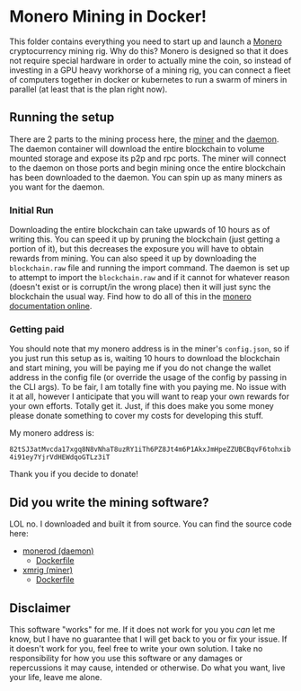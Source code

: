 # Monero Mining in Docker!

This folder contains everything you need to start up and launch a [Monero](https://www.getmonero.org/) cryptocurrency mining rig. Why do this? Monero is designed so that it does not require special hardware in order to actually mine the coin, so instead of investing in a GPU heavy workhorse of a mining rig, you can connect a fleet of computers together in docker or kubernetes to run a swarm of miners in parallel (at least that is the plan right now).

## Running the setup

There are 2 parts to the mining process here, the [miner](https://github.com/Romanmc72/My_Dockerfiles/tree/main/mining/monero/miner) and the [daemon](https://github.com/Romanmc72/My_Dockerfiles/tree/main/mining/monero/daemon). The daemon container will download the entire blockchain to volume mounted storage and expose its p2p and rpc ports. The miner will connect to the daemon on those ports and begin mining once the entire blockchain has been downloaded to the daemon. You can spin up as many miners as you want for the daemon.

### Initial Run

Downloading the entire blockchain can take upwards of 10 hours as of writing this. You can speed it up by pruning the blockchain (just getting a portion of it), but this decreases the exposure you will have to obtain rewards from mining. You can also speed it up by downloading the `blockchain.raw` file and running the import command. The daemon is set up to attempt to import the `blockchain.raw` and if it cannot for whatever reason (doesn't exist or is corrupt/in the wrong place) then it will just sync the blockchain the usual way. Find how to do all of this in the [monero documentation online](https://www.getmonero.org/get-started/mining/).

### Getting paid

You should note that my monero address is in the miner's `config.json`, so if you just run this setup as is, waiting 10 hours to download the blockchain and start mining, you will be paying me if you do not change the wallet address in the config file (or override the usage of the config by passing in the CLI args). To be fair, I am totally fine with you paying me. No issue with it at all, however I anticipate that you will want to reap your own rewards for your own efforts. Totally get it. Just, if this does make you some money please donate something to cover my costs for developing this stuff.

My monero address is:

`82tSJ3atMvcda17xgq8N8vNhaT8uzRY1iTh6PZ8Jt4m6P1AkxJmHpeZZUBCBqvF6tohxib4i91ey7YjrVdHEWdqoGTLz3iT`

Thank you if you decide to donate!

## Did you write the mining software?

LOL no. I downloaded and built it from source. You can find the source code here:

- [monerod (daemon)](https://github.com/monero-project/monero)
    - [Dockerfile](https://github.com/Romanmc72/My_Dockerfiles/tree/main/mining/monero/daemon)
- [xmrig (miner)](https://github.com/xmrig/xmrig)
    - [Dockerfile](https://github.com/Romanmc72/My_Dockerfiles/tree/main/mining/monero/miner)

## Disclaimer

This software "works" for me. If it does not work for you you *can* let me know, but I have no guarantee that I will get back to you or fix your issue. If it doesn't work for you, feel free to write your own solution. I take no responsibility for how you use this software or any damages or repercussions it may cause, intended or otherwise. Do what you want, live your life, leave me alone.
